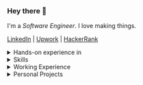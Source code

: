 ### Hey there :love_you_gesture:
I'm a _Software Engineer_. I love making things.

<a href="https://www.linkedin.com/in/0-hs-0">LinkedIn</a>
 |
<a href="https://www.upwork.com/freelancers/~0176e6bae15473d94f">Upwork</a>
 |
<a href="https://www.hackerrank.com/profile/0_harshit_0">HackerRank</a>
    
<details>
  <summary>Hands-on experience in</summary>
  :globe_with_meridians: Web applications (games, tools, etc.)<br />
  :package: Browser extensions<br />
  :diamond_shape_with_a_dot_inside: Web animation using Canvas API, SVGs, and ThreeJS<br />
  :memo: Python applications using sockets, pillow and other libraries<br />
  :chains: Dapps using solidity, web3.js, remix, etc.
</details>

<details>
  <summary>Skills</summary>
  <img src='https://img.shields.io/badge/-JS-yellow?style=for-the-badge' />
  <img src='https://img.shields.io/badge/-Python-rgb(0,100,202)?style=for-the-badge' />
  <img src='https://img.shields.io/badge/-ReactJS/NextJS-rgb(0,200,200)?style=for-the-badge' />
  <img src='https://img.shields.io/badge/-Tailwind-grey?style=for-the-badge' />
  <img src='https://img.shields.io/badge/-NodeJS/ExpressJS-lightBlue?style=for-the-badge' />
  <img src='https://img.shields.io/badge/-Socket Programming-rgb(0, 0, 100)?style=for-the-badge' />
  <img src='https://img.shields.io/badge/-Php-rgb(133, 142, 187)?style=for-the-badge' />
  <img src='https://img.shields.io/badge/-HTML-brown?style=for-the-badge' />
  <img src='https://img.shields.io/badge/-CSS-blue?style=for-the-badge' />
</details>

<details>
  <summary>Working Experience</summary>
  <p>
    :briefcase:
    Software Engineer at Alternative-Path - 4 months
  </p>
  <p>
    :briefcase:
    I’m a Top-Rated Software Developer on <a href="https://www.upwork.com/freelancers/~0176e6bae15473d94f">Upwork</a> I have delivered 30+ small to mid-scale applications to individuals and start-ups, with a 100% job success rate. - 1.5 years
  </p>
</details>

<details>
  <summary>Personal Projects</summary>
  :card_index_dividers: <a href="https://github.com/0-harshit-0/Utility-HTML5Canvas">Canvas Utility</a> JavaScript library that provides various data structure and shape functions for creating art and animations using HTML5 Canvas API.<br />
  :performing_arts: <a href="http://0harshit0.pythonanywhere.com">Cryptic</a> is an <i>image steganography</i>i tool for encoding and decoding text/files in an Image.<br />
  :world_map: <a href="https://addons.mozilla.org/en-US/firefox/addon/geoharvest/">Google Map Scraper</a> is a scraping browser extension. It is used to extract business information from Google maps.<br />
  :space_invader: <a href="https://spacewars.glitch.me">SpaceWars</a> is an online, free-to-play<!--, multiplayer--> game, Created using HTML, CSS, JS, Canvas API.<!--, Node, Express, and Socket.io.-->
</details>
